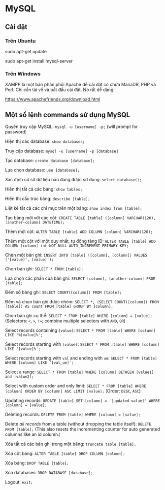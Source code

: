 # MySQL

## Cài đặt
### Trên Ubuntu

sudo apt-get update

sudo apt-get install mysql-server

### Trên Windows

XAMPP là một bản phân phối Apache dễ cài đặt có chứa MariaDB, PHP và Perl. Chỉ cần tải về và bắt đầu cài đặt. Nó rất dễ dàng.

https://www.apachefriends.org/download.html

## Một số lệnh commands sử dụng MySQL

Quyền truy cập MySQL: `mysql -u [username] -p;` (will prompt for password)

Hiện thị các database: `show databases;`

Truy cập database: `mysql -u [username] -p [database]`

Tạo database: `create database [database];`

Lựa chọn database: `use [database];`

Xác định cơ sở dữ liệu nào đang được sử dụng: `select database();`

Hiển thị tất cả các bảng: `show tables;`

Hiển thị cấu trúc bảng: `describe [table];`

Liệt kê tất cả các chỉ mục trên một bảng: `show index from [table];`

Tạo bảng mới với các cột: `CREATE TABLE [table] ([column] VARCHAR(120), [another-column] DATETIME);`

Thêm một cột: `ALTER TABLE [table] ADD COLUMN [column] VARCHAR(120);`

Thêm một cột với một duy nhất, tự động tăng ID: `ALTER TABLE [table] ADD COLUMN [column] int NOT NULL AUTO_INCREMENT PRIMARY KEY;`

Chèn một bản ghi: `INSERT INTO [table] ([column], [column]) VALUES ('[value]', [value]');`


Chọn bản ghi: `SELECT * FROM [table];`

Lựa chọn các phần của bản ghi: `SELECT [column], [another-column] FROM [table];`

Đếm số bảng ghi: `SELECT COUNT([column]) FROM [table];`

Đếm và chọn bản ghi được nhóm: `SELECT *, (SELECT COUNT([column]) FROM [table]) AS count FROM [table] GROUP BY [column];`

Chọn bản ghi cụ thể: `SELECT * FROM [table] WHERE [column] = [value];` (Selectors: `<`, `>`, `!=`; combine multiple selectors with `AND`, `OR`)

Select records containing `[value]`: `SELECT * FROM [table] WHERE [column] LIKE '%[value]%';`

Select records starting with `[value]`: `SELECT * FROM [table] WHERE [column] LIKE '[value]%';`

Select records starting with `val` and ending with `ue`: `SELECT * FROM [table] WHERE [column] LIKE '[val_ue]';`

Select a range: `SELECT * FROM [table] WHERE [column] BETWEEN [value1] and [value2];`

Select with custom order and only limit: `SELECT * FROM [table] WHERE [column] ORDER BY [column] ASC LIMIT [value];` (Order: `DESC`, `ASC`)

Updating records: `UPDATE [table] SET [column] = '[updated-value]' WHERE [column] = [value];`

Deleting records: `DELETE FROM [table] WHERE [column] = [value];`

Delete *all records* from a table (without dropping the table itself): `DELETE FROM [table];`
(This also resets the incrementing counter for auto generated columns like an id column.)

Xóa tất cả các bản ghi trong một bảng: `truncate table [table];`

Xóa cột bảng: `ALTER TABLE [table] DROP COLUMN [column];`

Xóa bảng: `DROP TABLE [table];`

Xóa databases: `DROP DATABASE [database];`

Logout: `exit;`
